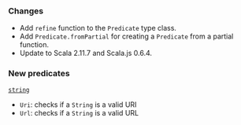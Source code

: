 ### Changes

* Add `refine` function to the `Predicate` type class.
* Add `Predicate.fromPartial` for creating a `Predicate` from a partial function.
* Update to Scala 2.11.7 and Scala.js 0.6.4.

### New predicates

[`string`](https://github.com/fthomas/refined/blob/v0.1.2/shared/src/main/scala/eu/timepit/refined/string.scala)

* `Uri`: checks if a `String` is a valid URI
* `Url`: checks if a `String` is a valid URL
